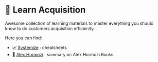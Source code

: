 # 🧭 Learn Acquisition

Awesome collection of learning materials to master everything you should know to do customers acquisition efficienlty.

Here you can find:

- __:chart_with_upwards_trend:__ [Systemize](./cheatsheet/readme.md) : cheatsheets
- 📙 [Alex Hormozi](./hormozi/readme.md) : summary on Alex Hormozi Books
